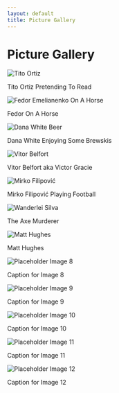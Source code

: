 ```yaml
---
layout: default
title: Picture Gallery
---
```


<div class="gallery-container">
    <h1>Picture Gallery</h1>
    <div class="gallery-grid">
        <div class="gallery-item">
            <img src="/assets/gallery/image1.jpg" alt="Tito Ortiz">
            <p class="gallery-caption">Tito Ortiz Pretending To Read</p>
        </div>
        <div class="gallery-item">
            <img src="/assets/gallery/image2.jpg" alt="Fedor Emelianenko On A Horse">
            <p class="gallery-caption">Fedor On A Horse</p>
        </div>
        <div class="gallery-item">
            <img src="/assets/gallery/image3.jpg" alt="Dana White Beer">
            <p class="gallery-caption">Dana White Enjoying Some Brewskis</p>
        </div>
        <div class="gallery-item">
            <img src="/assets/gallery/image4.jpg" alt="Vitor Belfort">
            <p class="gallery-caption">Vitor Belfort aka Victor Gracie</p>
        </div>
        <div class="gallery-item">
            <img src="/assets/gallery/image5.jpg" alt="Mirko Filipović">
            <p class="gallery-caption">Mirko Filipović Playing Football</p>
        </div>
        <div class="gallery-item">
            <img src="/assets/gallery/image6.jpg" alt="Wanderlei Silva">
            <p class="gallery-caption">The Axe Murderer</p>
        </div>
        <div class="gallery-item">
            <img src="/assets/gallery/image7.jpg" alt="Matt Hughes">
            <p class="gallery-caption">Matt Hughes</p>
        </div>
        <div class="gallery-item">
            <img src="/assets/gallery/image8.jpg" alt="Placeholder Image 8">
            <p class="gallery-caption">Caption for Image 8</p>
        </div>
        <div class="gallery-item">
            <img src="/assets/gallery/image9.jpg" alt="Placeholder Image 9">
            <p class="gallery-caption">Caption for Image 9</p>
        </div>
        <div class="gallery-item">
            <img src="/assets/gallery/image10.jpg" alt="Placeholder Image 10">
            <p class="gallery-caption">Caption for Image 10</p>
        </div>
        <div class="gallery-item">
            <img src="/assets/gallery/image11.jpg" alt="Placeholder Image 11">
            <p class="gallery-caption">Caption for Image 11</p>
        </div>
        <div class="gallery-item">
            <img src="/assets/gallery/image12.jpg" alt="Placeholder Image 12">
            <p class="gallery-caption">Caption for Image 12</p>
        </div>
    </div>
</div>
